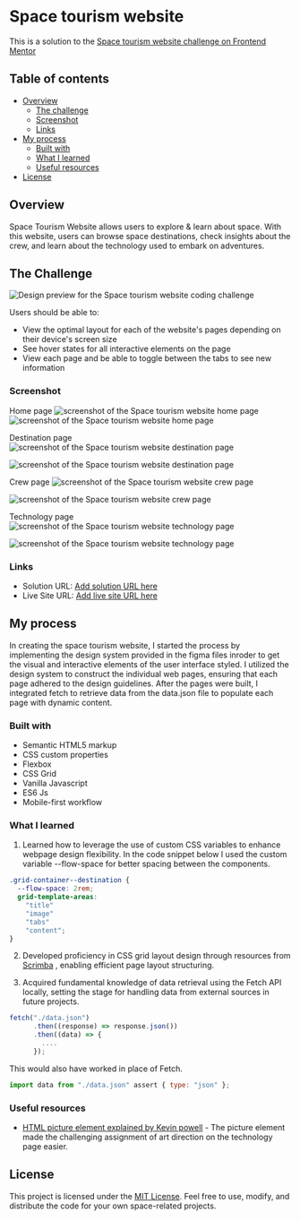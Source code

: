 # Space tourism website

This is a solution to the [Space tourism website challenge on Frontend Mentor](https://www.frontendmentor.io/challenges/space-tourism-multipage-website-gRWj1URZ3)

## Table of contents

- [Overview](#overview)
  - [The challenge](#the-challenge)
  - [Screenshot](#screenshot)
  - [Links](#links)
- [My process](#my-process)
  - [Built with](#built-with)
  - [What I learned](#what-i-learned)
  - [Useful resources](#useful-resources)
- [License](#license)

## Overview

Space Tourism Website allows users to explore & learn about space. With this website, users can browse space destinations, check insights about the crew, and learn about the technology used to embark on adventures.

## The Challenge

![Design preview for the Space tourism website coding challenge](./preview/preview.jpg)

Users should be able to:

- View the optimal layout for each of the website's pages depending on their device's screen size
- See hover states for all interactive elements on the page
- View each page and be able to toggle between the tabs to see new information

### Screenshot

Home page
![screenshot of the Space tourism website home page](./preview/Screen%20Shot%20home%201.png)
![screenshot of the Space tourism website home page](./preview/Screen%20Shot%20home%202.png)

Destination page
![screenshot of the Space tourism website destination page](./preview/Screen%20Shot%20destination%201.png)

![screenshot of the Space tourism website destination page](./preview/Screen%20Shot%20destination%202.png)

Crew page
![screenshot of the Space tourism website crew page](./preview/Screen%20Shot%20crew%201.png)

![screenshot of the Space tourism website crew page](./preview/Screen%20Shot%20crew%202.png)

Technology page
![screenshot of the Space tourism website technology page](./preview/Screen%20Shot%20technology%201.png)

![screenshot of the Space tourism website technology page](./preview/Screen%20Shot%20technology%202.png)

### Links

- Solution URL: [Add solution URL here](https://your-solution-url.com)
- Live Site URL: [Add live site URL here](https://your-live-site-url.com)

## My process

In creating the space tourism website, I started the process by implementing the design system provided in the figma files inroder to get the visual and interactive elements of the user interface styled. I utilized the design system to construct the individual web pages, ensuring that each page adhered to the design guidelines. After the pages were built, I integrated fetch to retrieve data from the data.json file to populate each page with dynamic content.

### Built with

- Semantic HTML5 markup
- CSS custom properties
- Flexbox
- CSS Grid
- Vanilla Javascript
- ES6 Js
- Mobile-first workflow

### What I learned

1. Learned how to leverage the use of custom CSS variables to enhance webpage design flexibility.
   In the code snippet below I used the custom variable --flow-space for better spacing between the components.

```css
.grid-container--destination {
  --flow-space: 2rem;
  grid-template-areas:
    "title"
    "image"
    "tabs"
    "content";
}
```

2. Developed proficiency in CSS grid layout design through resources from [Scrimba](https://scrimba.com/) , enabling efficient page layout structuring.

3. Acquired fundamental knowledge of data retrieval using the Fetch API locally, setting the stage for handling data from external sources in future projects.

```js
fetch("./data.json")
      .then((response) => response.json())
      .then((data) => {
        ....
      });
```

This would also have worked in place of Fetch.

```js
import data from "./data.json" assert { type: "json" };
```

### Useful resources

- [HTML picture element explained by Kevin powell](https://youtu.be/Rik3gHT24AM?si=6yfPHYJ3Wa_XHIjq) - The picture element made the challenging assignment of art direction on the technology page easier.

## License

This project is licensed under the [MIT License](LICENSE). Feel free to use, modify, and distribute the code for your own space-related projects.
